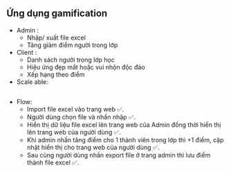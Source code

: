 ## Ứng dụng gamification
- Admin : 
	- Nhập/ xuất file excel
	- Tăng giảm điểm người trong lớp
- Client : 
	- Danh sách người trong lớp học
	- Hiệu ứng đẹp mắt hoặc vui nhộn độc đáo
	- Xếp hạng theo điểm 
- Scale able:

##	

- Flow: 
	- Import file excel vào trang web ✅.
	- Người dùng chọn file và nhấn nhập ✅.
	- Hiển thị dữ liệu file excel lên trang web của Admin đồng thời hiển thị lên trang web của người dùng ✅.
	- Khi admin nhấn tăng điểm cho 1 thành viên trong lớp thì +1 điểm, cập nhật hiển thị cho trang web của người dùng ✅.
	- Sau cùng người dùng nhấn export file ở trang admin thì lưu điểm thành file excel ✅.